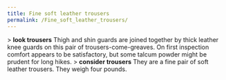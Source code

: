 ```yaml
---
title: Fine soft leather trousers
permalink: /Fine_soft_leather_trousers/
---
```


\> **look trousers**
Thigh and shin guards are joined together by thick leather knee guards
on this
pair of trousers-come-greaves. On first inspection comfort appears to
be
satisfactory, but some talcum powder might be prudent for long hikes.
\> **consider trousers**
They are a fine pair of soft leather trousers.
They weigh four pounds.